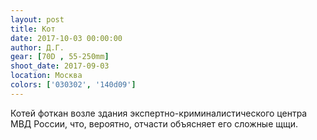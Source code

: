 ```yaml
---
layout: post
title: Кот
date: 2017-10-03 00:00:00
author: Д.Г.
gear: [70D , 55-250mm]
shoot_date: 2017-09-03
location: Москва
colors: ['030302', '140d09']
---
```

Котей фоткан возле здания экспертно-криминалистического центра МВД России, что, вероятно, отчасти объясняет его сложные щщи.
